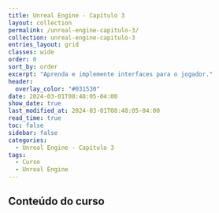 ```yaml
---
title: Unreal Engine - Capítulo 3
layout: collection
permalink: /unreal-engine-capitulo-3/
collection: unreal-engine-capitulo-3
entries_layout: grid
classes: wide
order: 0
sort_by: order
excerpt: "Aprenda e implemente interfaces para o jogador."
header:
  overlay_color: "#031530"
date: 2024-03-01T08:48:05-04:00
show_date: true
last_modified_at: 2024-03-01T08:48:05-04:00
read_time: true
toc: false
sidebar: false
categories:
  - Unreal Engine - Capítulo 3
tags:
  - Curso
  - Unreal Engine
---
```


## Conteúdo do curso
